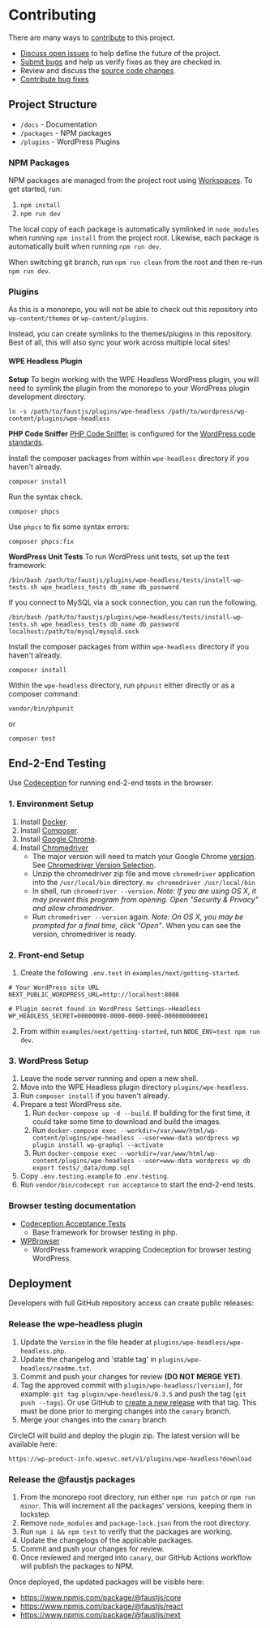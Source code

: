# Contributing

There are many ways to [contribute](/CONTRIBUTING.md) to this project.

- [Discuss open issues](https://github.com/wpengine/faustjs/issues) to help define the future of the project.
- [Submit bugs](https://github.com/wpengine/faustjs/issues) and help us verify fixes as they are checked in.
- Review and discuss the [source code changes](https://github.com/wpengine/faustjs/pulls).
- [Contribute bug fixes](/CONTRIBUTING.md)

## Project Structure

- `/docs` - Documentation
- `/packages` - NPM packages
- `/plugins` - WordPress Plugins

### NPM Packages

NPM packages are managed from the project root using [Workspaces](https://docs.npmjs.com/cli/v7/using-npm/workspaces). To get started, run:

1. `npm install`
2. `npm run dev`

The local copy of each package is automatically symlinked in `node_modules` when running `npm install` from the project root. Likewise, each package is automatically built when running `npm run dev`.

When switching git branch, run `npm run clean` from the root and then re-run `npm run dev`.

### Plugins

As this is a monorepo, you will not be able to check out this repository into `wp-content/themes` or `wp-content/plugins`.

Instead, you can create symlinks to the themes/plugins in this repository. Best of all, this will also sync your work across multiple local sites!

#### WPE Headless Plugin

**Setup**
To begin working with the WPE Headless WordPress plugin, you will need to symlink the plugin from the monorepo to your WordPress plugin development directory.

```
ln -s /path/to/faustjs/plugins/wpe-headless /path/to/wordpress/wp-content/plugins/wpe-headless
```

**PHP Code Sniffer**
[PHP Code Sniffer](https://github.com/squizlabs/PHP_CodeSniffer) is configured for the [WordPress code standards](https://make.wordpress.org/core/handbook/best-practices/coding-standards/).

Install the composer packages from within `wpe-headless` directory if you haven't already.

```
composer install
```

Run the syntax check.

```
composer phpcs
```

Use `phpcs` to fix some syntax errors:

```
composer phpcs:fix
```

**WordPress Unit Tests**
To run WordPress unit tests, set up the test framework:

```
/bin/bash /path/to/faustjs/plugins/wpe-headless/tests/install-wp-tests.sh wpe_headless_tests db_name db_password
```

If you connect to MySQL via a sock connection, you can run the following.

```
/bin/bash /path/to/faustjs/plugins/wpe-headless/tests/install-wp-tests.sh wpe_headless_tests db_name db_password localhost:/path/to/mysql/mysqld.sock
```

Install the composer packages from within `wpe-headless` directory if you haven't already.

```
composer install
```

Within the `wpe-headless` directory, run `phpunit` either directly or as a composer command:

```
vendor/bin/phpunit
```

or

```
composer test
```

## End-2-End Testing

Use [Codeception](https://codeception.com/) for running end-2-end tests in the browser.

### 1. Environment Setup

1. Install [Docker](https://www.docker.com/get-started).
1. Install [Composer](https://getcomposer.org/).
1. Install [Google Chrome](https://www.google.com/chrome/).
1. Install [Chromedriver](https://chromedriver.chromium.org/downloads)
   - The major version will need to match your Google Chrome [version](https://www.whatismybrowser.com/detect/what-version-of-chrome-do-i-have). See [Chromedriver Version Selection](https://chromedriver.chromium.org/downloads/version-selection).
   - Unzip the chromedriver zip file and move `chromedriver` application into the `/usr/local/bin` directory.
     `mv chromedriver /usr/local/bin`
   - In shell, run `chromedriver --version`. _Note: If you are using OS X, it may prevent this program from opening. Open "Security & Privacy" and allow chromedriver_.
   - Run `chromedriver --version` again. _Note: On OS X, you may be prompted for a final time, click "Open"_. When you can see the version, chromedriver is ready.

### 2. Front-end Setup

1. Create the following `.env.test` in `examples/next/getting-started`.
```
# Your WordPress site URL
NEXT_PUBLIC_WORDPRESS_URL=http://localhost:8080

# Plugin secret found in WordPress Settings->Headless
WP_HEADLESS_SECRET=00000000-0000-0000-0000-000000000001
```
2. From within `examples/next/getting-started`, run `NODE_ENV=test npm run dev`.

### 3. WordPress Setup

1. Leave the node server running and open a new shell.
1. Move into the WPE Headless plugin directory `plugins/wpe-headless`.
1. Run `composer install` if you haven't already.
1. Prepare a test WordPress site.
    1. Run `docker-compose up -d --build`. If building for the first time, it could take some time to download and build the images.
    1. Run `docker-compose exec --workdir=/var/www/html/wp-content/plugins/wpe-headless --user=www-data wordpress wp plugin install wp-graphql --activate`
    1. Run `docker-compose exec --workdir=/var/www/html/wp-content/plugins/wpe-headless --user=www-data wordpress wp db export tests/_data/dump.sql`
1. Copy `.env.testing.example` to `.env.testing`.
1. Run `vendor/bin/codecept run acceptance` to start the end-2-end tests.

### Browser testing documentation

- [Codeception Acceptance Tests](https://codeception.com/docs/03-AcceptanceTests)
  - Base framework for browser testing in php.
- [WPBrowser](https://wpbrowser.wptestkit.dev/)
  - WordPress framework wrapping Codeception for browser testing WordPress.

## Deployment

Developers with full GitHub repository access can create public releases:

### Release the wpe-headless plugin

1. Update the `Version` in the file header at `plugins/wpe-headless/wpe-headless.php`.
2. Update the changelog and 'stable tag' in `plugins/wpe-headless/readme.txt`.
3. Commit and push your changes for review **(DO NOT MERGE YET)**.
4. Tag the approved commit with `plugin/wpe-headless/[version]`, for example: `git tag plugin/wpe-headless/0.3.5` and push the tag (`git push --tags`). Or use GitHub to [create a new release](https://github.com/wpengine/faustjs/releases/new) with that tag. This must be done prior to merging changes into the `canary` branch.
5. Merge your changes into the `canary` branch

CircleCI will build and deploy the plugin zip. The latest version will be available here:

`https://wp-product-info.wpesvc.net/v1/plugins/wpe-headless?download`

### Release the @faustjs packages

1. From the monorepo root directory, run either `npm run patch` or `npm run minor`. This will increment all the packages' versions, keeping them in lockstep.
2. Remove `node_modules` and `package-lock.json` from the root directory.
3. Run `npm i && npm test` to verify that the packages are working.
4. Update the changelogs of the applicable packages.
5. Commit and push your changes for review.
6. Once reviewed and merged into `canary`, our GitHub Actions workflow will publish the packages to NPM.

Once deployed, the updated packages will be visible here:

- https://www.npmjs.com/package/@faustjs/core
- https://www.npmjs.com/package/@faustjs/react
- https://www.npmjs.com/package/@faustjs/next
